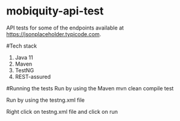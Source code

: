 # mobiquity-api-test

API tests for some of the endpoints available at https://jsonplaceholder.typicode.com.

#Tech stack
1. Java 11
2. Maven
3. TestNG
4. REST-assured

#Running the tests
Run by using the Maven 
mvn clean compile test


Run by using the testng.xml file

Right click on testng.xml file and click on run




